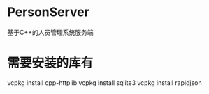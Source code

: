 # PersonServer
基于C++的人员管理系统服务端

# 需要安装的库有
vcpkg install cpp-httplib
vcpkg install sqlite3
vcpkg install rapidjson


